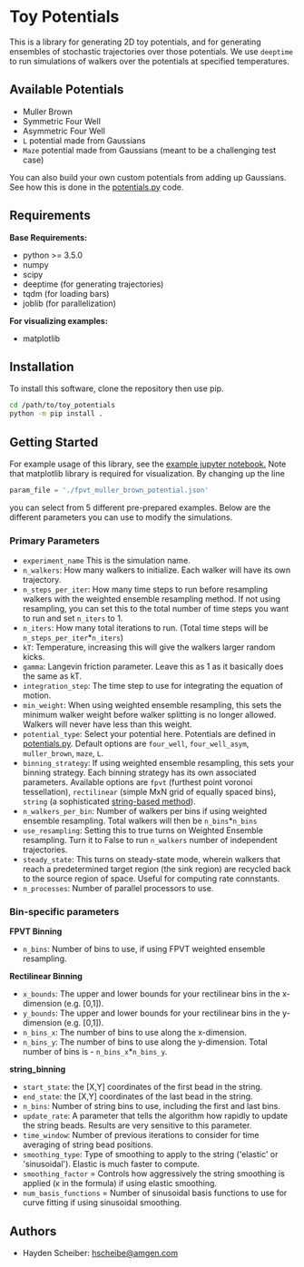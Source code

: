 # Toy Potentials 

This is a library for generating 2D toy potentials, and for generating ensembles of stochastic trajectories over those potentials. We use `deeptime` to run simulations of walkers over the potentials at specified temperatures.

## Available Potentials
 - Muller Brown
 - Symmetric Four Well
 - Asymmetric Four Well
 - `L` potential made from Gaussians 
 - `Maze` potential made from Gaussians (meant to be a challenging test case)
 
 You can also build your own custom potentials from adding up Gaussians. See how this is done in the [potentials.py](./src/toy_potentials/potentials.py) code.

## Requirements
**Base Requirements:**
- python >= 3.5.0
- numpy
- scipy 
- deeptime (for generating trajectories) 
- tqdm (for loading bars)
- joblib (for parallelization)

**For visualizing examples:**
- matplotlib


## Installation
To install this software, clone the repository then use pip.
```bash
cd /path/to/toy_potentials
python -m pip install .
```

## Getting Started

For example usage of this library, see the [example jupyter notebook.](./Examples/sim_visualization.ipynb) Note that matplotlib library is required for visualization. By changing up the line
```python
param_file = './fpvt_muller_brown_potential.json'
```
you can select from 5 different pre-prepared examples. Below are the different parameters you can use to modify the simulations.
### Primary Parameters
- `experiment_name` This is the simulation name.
- `n_walkers`:  How many walkers to initialize. Each walker will have its own trajectory.
- `n_steps_per_iter`: How many time steps to run before resampling walkers with the weighted ensemble resampling method. If not using resampling, you can set this to the total number of time steps you want to run and set `n_iters` to 1.
- `n_iters`:  How many total iterations to run. (Total time steps will be `n_steps_per_iter`*`n_iters`)
- `kT`: Temperature, increasing this will give the walkers larger random kicks.
- `gamma`: Langevin friction parameter. Leave this as 1 as it basically does the same as kT.
- `integration_step`: The time step to use for integrating the equation of motion.
- `min_weight`: When using weighted ensemble resampling, this sets the minimum walker weight before walker splitting is no longer allowed. Walkers will never have less than this weight.
- `potential_type`: Select your potential here. Potentials are defined in [potentials.py](./src/toy_potentials/potentials.py). Default options are `four_well`, `four_well_asym`, `muller_brown`, `maze`, `L`.
- `binning_strategy`: If using weighted ensemble resampling, this sets your binning strategy. Each binning strategy has its own associated parameters. Available options are `fpvt` (furthest point voronoi tessellation), `rectilinear` (simple MxN grid of equally spaced bins), `string` (a sophisticated [string-based method](https://stringmethodexamples.readthedocs.io/en/latest/)).
- `n_walkers_per_bin`: Number of walkers per bins if using weighted ensemble resampling. Total walkers will then be `n_bins`*`n_bins`
- `use_resampling`: Setting this to true turns on Weighted Ensemble resampling. Turn it to False to run `n_walkers` number of independent trajectories.
- `steady_state`: This turns on steady-state mode, wherein walkers that reach a predetermined target region (the sink region) are recycled back to the source region of space. Useful for computing rate connstants.
- `n_processes`: Number of parallel processors to use.

### Bin-specific parameters

__FPVT Binning__
- `n_bins`: Number of bins to use, if using FPVT weighted ensemble resampling.

__Rectilinear Binning__
- `x_bounds`: The upper and lower bounds for your rectilinear bins in the x-dimension (e.g. [0,1]).
- `y_bounds`: The upper and lower bounds for your rectilinear bins in the y-dimension (e.g. [0,1]).
- `n_bins_x`: The number of bins to use along the x-dimension.
- `n_bins_y`: The number of bins to use along the y-dimension. Total number of bins is - `n_bins_x`*`n_bins_y`.

__string_binning__
- `start_state`: the [X,Y] coordinates of the first bead in the string.
- `end_state`: the [X,Y] coordinates of the last bead in the string.
- `n_bins`: Number of string bins to use, including the first and last bins.
- `update_rate`: A parameter that tells the algorithm how rapidly to update the string beads. Results are very sensitive to this parameter.
- `time_window`: Number of previous iterations to consider for time averaging of string bead positions.
- `smoothing_type`: Type of smoothing to apply to the string ('elastic' or 'sinusoidal'). Elastic is much faster to compute.
- `smoothing_factor` = Controls how aggressively the string smoothing is applied (κ in the formula) if using elastic smoothing.
- `num_basis_functions` = Number of sinusoidal basis functions to use for curve fitting if using sinusoidal smoothing.

## Authors

- Hayden Scheiber: hscheibe@amgen.com
